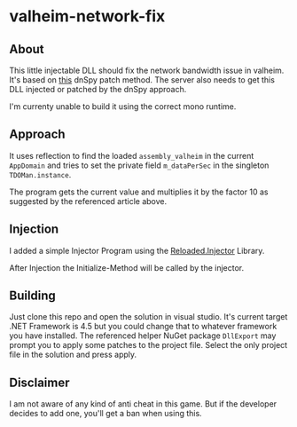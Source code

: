 # valheim-network-fix

## About

This little injectable DLL should fix the network bandwidth issue in valheim. It's based on [this](https://windowsreport.com/valheim-lag-server/) dnSpy patch method. The server also needs to get this DLL injected or patched by the dnSpy approach.

I'm currenty unable to build it using the correct mono runtime.

## Approach

It uses reflection to find the loaded `assembly_valheim` in the current `AppDomain` and tries to set the private field `m_dataPerSec` in the singleton `TDOMan.instance`.

The program gets the current value and multiplies it by the factor 10 as suggested by the referenced article above.

## Injection

I added a simple Injector Program using the [Reloaded.Injector](https://github.com/Reloaded-Project/Reloaded.Injector) Library.

After Injection the Initialize-Method will be called by the injector.

## Building

Just clone this repo and open the solution in visual studio. It's current target .NET Framework is 4.5 but you could change that to whatever framework you have installed. The referenced helper NuGet package `DllExport` may prompt you to apply some patches to the project file. Select the only project file in the solution and press apply.

## Disclaimer

I am not aware of any kind of anti cheat in this game. But if the developer decides to add one, you'll get a ban when using this.
